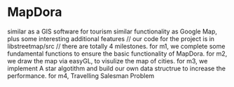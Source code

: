 # MapDora
similar as a GIS software for tourism
similar functionality as Google Map, plus some interesting additional features
// our code for the project is in libstreetmap/src
// there are totally 4 milestones.
for m1, we complete some fundamental functions to ensure the basic functionality of MapDora.
for m2, we draw the map via easyGL, to visulize the map of cities.
for m3, we implement A star algotithm and build our own data structrue to increase the performance.
for m4, Travelling Salesman Problem

